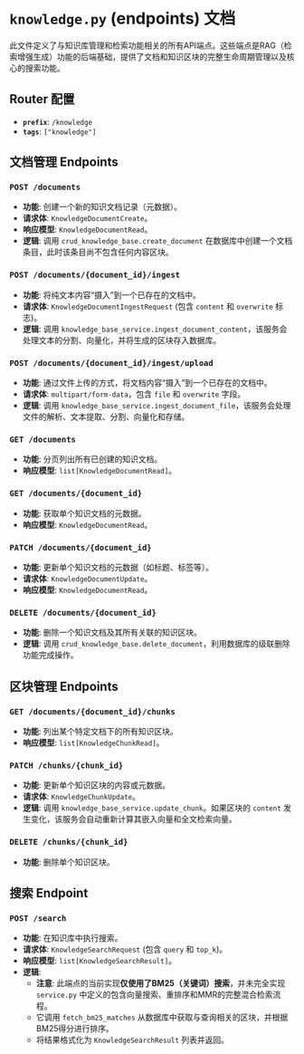 # `knowledge.py` (endpoints) 文档

此文件定义了与知识库管理和检索功能相关的所有API端点。这些端点是RAG（检索增强生成）功能的后端基础，提供了文档和知识区块的完整生命周期管理以及核心的搜索功能。

## Router 配置
- **`prefix`**: `/knowledge`
- **`tags`**: `["knowledge"]`

## 文档管理 Endpoints

### `POST /documents`
- **功能**: 创建一个新的知识文档记录（元数据）。
- **请求体**: `KnowledgeDocumentCreate`。
- **响应模型**: `KnowledgeDocumentRead`。
- **逻辑**: 调用 `crud_knowledge_base.create_document` 在数据库中创建一个文档条目，此时该条目尚不包含任何内容区块。

### `POST /documents/{document_id}/ingest`
- **功能**: 将纯文本内容“摄入”到一个已存在的文档中。
- **请求体**: `KnowledgeDocumentIngestRequest` (包含 `content` 和 `overwrite` 标志)。
- **逻辑**: 调用 `knowledge_base_service.ingest_document_content`，该服务会处理文本的分割、向量化，并将生成的区块存入数据库。

### `POST /documents/{document_id}/ingest/upload`
- **功能**: 通过文件上传的方式，将文档内容“摄入”到一个已存在的文档中。
- **请求体**: `multipart/form-data`，包含 `file` 和 `overwrite` 字段。
- **逻辑**: 调用 `knowledge_base_service.ingest_document_file`，该服务会处理文件的解析、文本提取、分割、向量化和存储。

### `GET /documents`
- **功能**: 分页列出所有已创建的知识文档。
- **响应模型**: `list[KnowledgeDocumentRead]`。

### `GET /documents/{document_id}`
- **功能**: 获取单个知识文档的元数据。
- **响应模型**: `KnowledgeDocumentRead`。

### `PATCH /documents/{document_id}`
- **功能**: 更新单个知识文档的元数据（如标题、标签等）。
- **请求体**: `KnowledgeDocumentUpdate`。
- **响应模型**: `KnowledgeDocumentRead`。

### `DELETE /documents/{document_id}`
- **功能**: 删除一个知识文档及其所有关联的知识区块。
- **逻辑**: 调用 `crud_knowledge_base.delete_document`，利用数据库的级联删除功能完成操作。

## 区块管理 Endpoints

### `GET /documents/{document_id}/chunks`
- **功能**: 列出某个特定文档下的所有知识区块。
- **响应模型**: `list[KnowledgeChunkRead]`。

### `PATCH /chunks/{chunk_id}`
- **功能**: 更新单个知识区块的内容或元数据。
- **请求体**: `KnowledgeChunkUpdate`。
- **逻辑**: 调用 `knowledge_base_service.update_chunk`。如果区块的 `content` 发生变化，该服务会自动重新计算其嵌入向量和全文检索向量。

### `DELETE /chunks/{chunk_id}`
- **功能**: 删除单个知识区块。

## 搜索 Endpoint

### `POST /search`
- **功能**: 在知识库中执行搜索。
- **请求体**: `KnowledgeSearchRequest` (包含 `query` 和 `top_k`)。
- **响应模型**: `list[KnowledgeSearchResult]`。
- **逻辑**: 
    - **注意**: 此端点的当前实现**仅使用了BM25（关键词）搜索**，并未完全实现 `service.py` 中定义的包含向量搜索、重排序和MMR的完整混合检索流程。
    - 它调用 `fetch_bm25_matches` 从数据库中获取与查询相关的区块，并根据BM25得分进行排序。
    - 将结果格式化为 `KnowledgeSearchResult` 列表并返回。
